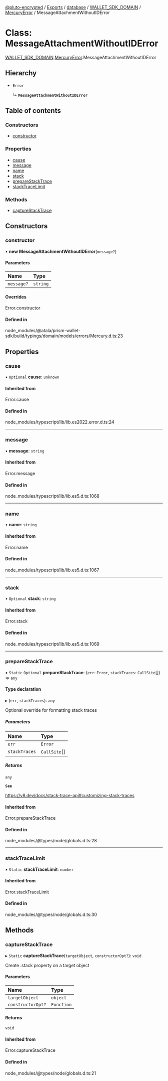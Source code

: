 [@pluto-encrypted](../README.md) / [Exports](../modules.md) / [database](../modules/database-1.md) / [WALLET\_SDK\_DOMAIN](../modules/database-1.WALLET_SDK_DOMAIN.md) / [MercuryError](../modules/database-1.WALLET_SDK_DOMAIN.MercuryError.md) / MessageAttachmentWithoutIDError

# Class: MessageAttachmentWithoutIDError

[WALLET\_SDK\_DOMAIN](../modules/database-1.WALLET_SDK_DOMAIN.md).[MercuryError](../modules/database-1.WALLET_SDK_DOMAIN.MercuryError.md).MessageAttachmentWithoutIDError

## Hierarchy

- `Error`

  ↳ **`MessageAttachmentWithoutIDError`**

## Table of contents

### Constructors

- [constructor](database-1.WALLET_SDK_DOMAIN.MercuryError.MessageAttachmentWithoutIDError.md#constructor)

### Properties

- [cause](database-1.WALLET_SDK_DOMAIN.MercuryError.MessageAttachmentWithoutIDError.md#cause)
- [message](database-1.WALLET_SDK_DOMAIN.MercuryError.MessageAttachmentWithoutIDError.md#message)
- [name](database-1.WALLET_SDK_DOMAIN.MercuryError.MessageAttachmentWithoutIDError.md#name)
- [stack](database-1.WALLET_SDK_DOMAIN.MercuryError.MessageAttachmentWithoutIDError.md#stack)
- [prepareStackTrace](database-1.WALLET_SDK_DOMAIN.MercuryError.MessageAttachmentWithoutIDError.md#preparestacktrace)
- [stackTraceLimit](database-1.WALLET_SDK_DOMAIN.MercuryError.MessageAttachmentWithoutIDError.md#stacktracelimit)

### Methods

- [captureStackTrace](database-1.WALLET_SDK_DOMAIN.MercuryError.MessageAttachmentWithoutIDError.md#capturestacktrace)

## Constructors

### constructor

• **new MessageAttachmentWithoutIDError**(`message?`)

#### Parameters

| Name | Type |
| :------ | :------ |
| `message?` | `string` |

#### Overrides

Error.constructor

#### Defined in

node_modules/@atala/prism-wallet-sdk/build/typings/domain/models/errors/Mercury.d.ts:23

## Properties

### cause

• `Optional` **cause**: `unknown`

#### Inherited from

Error.cause

#### Defined in

node_modules/typescript/lib/lib.es2022.error.d.ts:24

___

### message

• **message**: `string`

#### Inherited from

Error.message

#### Defined in

node_modules/typescript/lib/lib.es5.d.ts:1068

___

### name

• **name**: `string`

#### Inherited from

Error.name

#### Defined in

node_modules/typescript/lib/lib.es5.d.ts:1067

___

### stack

• `Optional` **stack**: `string`

#### Inherited from

Error.stack

#### Defined in

node_modules/typescript/lib/lib.es5.d.ts:1069

___

### prepareStackTrace

▪ `Static` `Optional` **prepareStackTrace**: (`err`: `Error`, `stackTraces`: `CallSite`[]) => `any`

#### Type declaration

▸ (`err`, `stackTraces`): `any`

Optional override for formatting stack traces

##### Parameters

| Name | Type |
| :------ | :------ |
| `err` | `Error` |
| `stackTraces` | `CallSite`[] |

##### Returns

`any`

**`See`**

https://v8.dev/docs/stack-trace-api#customizing-stack-traces

#### Inherited from

Error.prepareStackTrace

#### Defined in

node_modules/@types/node/globals.d.ts:28

___

### stackTraceLimit

▪ `Static` **stackTraceLimit**: `number`

#### Inherited from

Error.stackTraceLimit

#### Defined in

node_modules/@types/node/globals.d.ts:30

## Methods

### captureStackTrace

▸ `Static` **captureStackTrace**(`targetObject`, `constructorOpt?`): `void`

Create .stack property on a target object

#### Parameters

| Name | Type |
| :------ | :------ |
| `targetObject` | `object` |
| `constructorOpt?` | `Function` |

#### Returns

`void`

#### Inherited from

Error.captureStackTrace

#### Defined in

node_modules/@types/node/globals.d.ts:21

